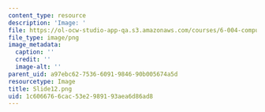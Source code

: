 ```yaml
---
content_type: resource
description: 'Image: '
file: https://ol-ocw-studio-app-qa.s3.amazonaws.com/courses/6-004-computation-structures-spring-2017/1c6066766cac53e2989193aea6d86ad8_Slide12.png
file_type: image/png
image_metadata:
  caption: ''
  credit: ''
  image-alt: ''
parent_uid: a97ebc62-7536-6091-9846-90b005674a5d
resourcetype: Image
title: Slide12.png
uid: 1c606676-6cac-53e2-9891-93aea6d86ad8
---
```

